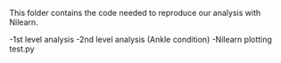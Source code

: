 This folder contains the code needed to reproduce our analysis with Nilearn.

-1st level analysis
-2nd level analysis (Ankle condition)
-Nilearn plotting test.py
